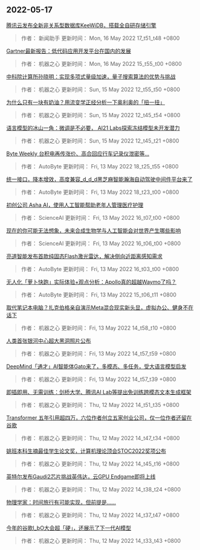 
## 2022-05-17

 [腾讯云发布全新非关系型数据库KeeWiDB，搭载全自研存储引擎](https://www.jiqizhixin.com/articles/2022-05-16-3)

> 作者： 新闻助手  更新时间： Mon, 16 May 2022 17_t51_t48 +0800

 [Gartner最新报告：低代码应用开发平台在国内的发展](https://www.jiqizhixin.com/articles/2022-05-16-2)

> 作者： 机器之心  更新时间： Mon, 16 May 2022 15_t55_t00 +0800

 [中科院计算所孙晓明：实现多项式量级加速，量子搜索算法的优势与挑战](https://www.jiqizhixin.com/articles/2022-05-15-3)

> 作者： 机器之心  更新时间： Sun, 15 May 2022 12_t55_t50 +0800

 [为什么只有一块有奶油？用流变学正经分析一下奥利奥的「扭一扭」](https://www.jiqizhixin.com/articles/2022-05-15)

> 作者： 机器之心  更新时间： Sun, 15 May 2022 12_t45_t54 +0800

 [语言模型的冰山一角：微调是不必要， AI21 Labs探索冻结模型未开发潜力](https://www.jiqizhixin.com/articles/2022-05-15-2)

> 作者： 机器之心  更新时间： Sun, 15 May 2022 12_t45_t21 +0800

 [Byte Weekly   台积电再传涨价、高合回应行车记录仪泄密等…](https://www.jiqizhixin.com/articles/2022-05-13-11)

> 作者： AutoByte  更新时间： Fri, 13 May 2022 18_t25_t55 +0800

 [统一接口，降本增效，高度兼容_d_d_d黑芝麻智能瀚海自动驾驶中间件平台来了](https://www.jiqizhixin.com/articles/2022-05-13-10)

> 作者： AutoByte  更新时间： Fri, 13 May 2022 18_t23_t00 +0800

 [初创公司 Asha AI，使用人工智能帮助老年人管理医疗护理](https://www.jiqizhixin.com/articles/2022-05-13-9)

> 作者： ScienceAI  更新时间： Fri, 13 May 2022 16_t07_t00 +0800

 [现在的你可能无法想象，未来合成生物学与人工智能会对世界产生哪些影响](https://www.jiqizhixin.com/articles/2022-05-13-8)

> 作者： ScienceAI  更新时间： Fri, 13 May 2022 16_t06_t00 +0800

 [亮道智能发布首款纯固态Flash激光雷达，解决侧向近距离感知需求](https://www.jiqizhixin.com/articles/2022-05-13-7)

> 作者： AutoByte  更新时间： Fri, 13 May 2022 16_t03_t00 +0800

 [无人化「萝卜快跑」实际体验+观点分析：Apollo真的超越Waymo了吗？](https://www.jiqizhixin.com/articles/2022-05-13-6)

> 作者： AutoByte  更新时间： Fri, 13 May 2022 15_t06_t11 +0800

 [取代笔记本电脑？扎克伯格亲自演示Meta混合现实新头显，虚拟办公、健身不在话下](https://www.jiqizhixin.com/articles/2022-05-13-3)

> 作者： 机器之心  更新时间： Fri, 13 May 2022 14_t58_t10 +0800

 [人类首张银河中心超大黑洞照片公布](https://www.jiqizhixin.com/articles/2022-05-13-4)

> 作者： 机器之心  更新时间： Fri, 13 May 2022 14_t57_t59 +0800

 [DeepMind「通才」AI智能体Gato来了，多模态、多任务，受大语言模型启发](https://www.jiqizhixin.com/articles/2022-05-13-5)

> 作者： 机器之心  更新时间： Fri, 13 May 2022 14_t57_t39 +0800

 [即插即用、无需训练：剑桥大学、腾讯AI Lab等提出免训练跨模态文本生成框架](https://www.jiqizhixin.com/articles/2022-05-12-10)

> 作者： 机器之心  更新时间： Thu, 12 May 2022 14_t51_t35 +0800

 [Transformer 五年引用超四万，六位作者创立五家创业公司，仅一位作者还留在谷歌](https://www.jiqizhixin.com/articles/2022-05-12-9)

> 作者： 机器之心  更新时间： Thu, 12 May 2022 14_t47_t34 +0800

 [姚班本科生摘最佳学生论文奖，计算机理论顶会STOC2022奖项公布](https://www.jiqizhixin.com/articles/2022-05-12-8)

> 作者： 机器之心  更新时间： Thu, 12 May 2022 14_t45_t16 +0800

 [英特尔发布Gaudi2芯片挑战英伟达，云GPU Endgame即将上线](https://www.jiqizhixin.com/articles/2022-05-12-7)

> 作者： 机器之心  更新时间： Thu, 12 May 2022 14_t38_t24 +0800

 [物理学家：时间旅行有可能实现，但前提是……](https://www.jiqizhixin.com/articles/2022-05-12-6)

> 作者： 机器之心  更新时间： Thu, 12 May 2022 14_t37_t47 +0800

 [今年的谷歌I_bO大会超「硬」，还展示了下一代AI模型](https://www.jiqizhixin.com/articles/2022-05-12-4)

> 作者： 机器之心  更新时间： Thu, 12 May 2022 14_t33_t43 +0800
